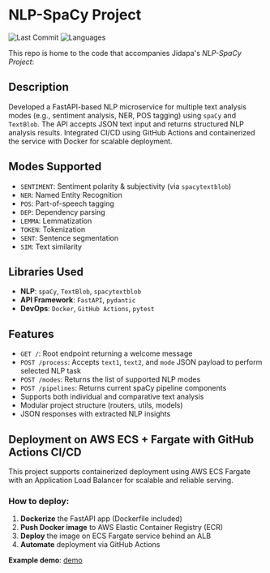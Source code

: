 # NLP-SpaCy Project
![Last Commit](https://img.shields.io/github/last-commit/JPP-J/nlp1-spacy?style=flat-square)
![Languages](https://img.shields.io/github/languages/count/JPP-J/nlp1-spacy?style=flat-square)

This repo is home to the code that accompanies Jidapa's *NLP-SpaCy Project*:


## Description
Developed a FastAPI-based NLP microservice for multiple text analysis modes (e.g., sentiment analysis, NER, POS tagging) using `spaCy` and `TextBlob`. The API accepts JSON text input and returns structured NLP analysis results. Integrated CI/CD using GitHub Actions and containerized the service with Docker for scalable deployment.


## Modes Supported
- `SENTIMENT`: Sentiment polarity & subjectivity (via `spacytextblob`)  
- `NER`: Named Entity Recognition  
- `POS`: Part-of-speech tagging  
- `DEP`: Dependency parsing  
- `LEMMA`: Lemmatization  
- `TOKEN`: Tokenization  
- `SENT`: Sentence segmentation  
- `SIM`: Text similarity  


## Libraries Used
- **NLP**: `spaCy`, `TextBlob`, `spacytextblob`  
- **API Framework**: `FastAPI`, `pydantic`  
- **DevOps**: `Docker`, `GitHub Actions`, `pytest`  


## Features
- `GET /`: Root endpoint returning a welcome message  
- `POST /process`: Accepts `text1`, `text2`, and `mode` JSON payload to perform selected NLP task  
- `POST /modes`: Returns the list of supported NLP modes  
- `POST /pipelines`: Returns current spaCy pipeline components  
- Supports both individual and comparative text analysis  
- Modular project structure (routers, utils, models)  
- JSON responses with extracted NLP insights  


## Deployment on AWS ECS + Fargate with GitHub Actions CI/CD

This project supports containerized deployment using AWS ECS Fargate with an Application Load Balancer for scalable and reliable serving.

### How to deploy:

1. **Dockerize** the FastAPI app (Dockerfile included)  
2. **Push Docker image** to AWS Elastic Container Registry (ECR)  
3. **Deploy** the image on ECS Fargate service behind an ALB  
4. **Automate** deployment via GitHub Actions

**Example demo**:  [demo](https://github.com/JPP-J/nlp1-spacy/blob/448ef6ccb229174748875beeef2191be77417dff/example_demo.ipynb)
